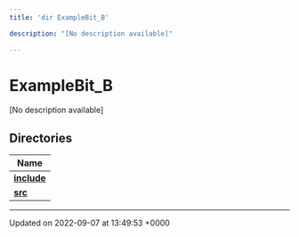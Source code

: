 ```yaml
---
title: 'dir ExampleBit_B'

description: "[No description available]"

---
```


# ExampleBit_B



[No description available]

## Directories

| Name           |
| -------------- |
| **[include](/documentation/code/files/dir_cbbdbdf9aefb4582e2c4f2d564409c57/#dir-include)**  |
| **[src](/documentation/code/files/dir_cd4c5ebdff734ede42b49defb3407e07/#dir-src)**  |






-------------------------------

Updated on 2022-09-07 at 13:49:53 +0000
